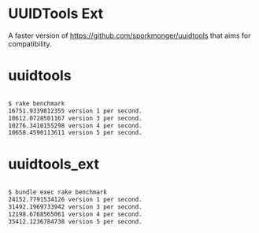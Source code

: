 UUIDTools Ext
================================

A faster version of https://github.com/sporkmonger/uuidtools that aims for compatibility.

uuidtools
=================================

```bash

$ rake benchmark
16751.9339812355 version 1 per second.
10612.0728501167 version 3 per second.
10276.3410155298 version 4 per second.
10658.4590113611 version 5 per second.
```

uuidtools_ext
=================================

```bash

$ bundle exec rake benchmark
24152.7791534126 version 1 per second.
31492.1969733942 version 3 per second.
12198.6768565061 version 4 per second.
35412.1236784738 version 5 per second.
```

